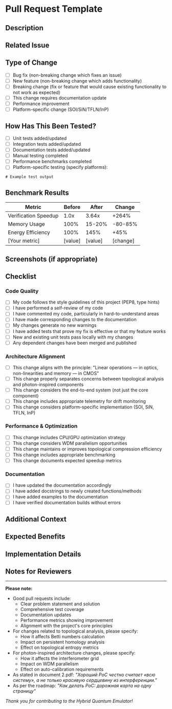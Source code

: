 # Pull Request Template

## Description

<!--- Describe your changes in detail -->
<!--- What problem does this PR solve? -->
<!--- If it fixes an open issue, please link to the issue here (e.g., Fixes #123) -->

## Related Issue

<!--- This project follows the principle: "Linear operations — in optics, non-linearities and memory — in CMOS" -->
<!--- Please specify which part of the architecture this PR targets -->
<!--- Is this related to a specific issue? Link it here: # -->

## Type of Change

<!--- Please delete options that are not relevant. -->
- [ ] Bug fix (non-breaking change which fixes an issue)
- [ ] New feature (non-breaking change which adds functionality)
- [ ] Breaking change (fix or feature that would cause existing functionality to not work as expected)
- [ ] This change requires documentation update
- [ ] Performance improvement
- [ ] Platform-specific change (SOI/SiN/TFLN/InP)

## How Has This Been Tested?

<!--- Please describe the tests you ran to verify your changes. -->
<!--- Provide instructions so we can reproduce the tests. -->
<!--- Include details about your testing environment, test coverage, and the results. -->

- [ ] Unit tests added/updated
- [ ] Integration tests added/updated
- [ ] Documentation tests added/updated
- [ ] Manual testing completed
- [ ] Performance benchmarks completed
- [ ] Platform-specific testing (specify platforms):

```
# Example test output
```

## Benchmark Results

<!--- If this PR includes performance improvements, please provide benchmark results -->
<!--- Compare against baseline (current main branch) -->
<!--- Include metrics relevant to the project: verification speedup, memory usage, energy efficiency -->

| Metric | Before | After | Change |
|--------|--------|-------|--------|
| Verification Speedup | 1.0x | 3.64x | +264% |
| Memory Usage | 100% | 15-20% | -80-85% |
| Energy Efficiency | 100% | 145% | +45% |
| [Your metric] | [value] | [value] | [change] |

## Screenshots (if appropriate)

## Checklist

<!--- Go through the following points, and put an `x` in all the boxes that apply. -->
<!--- If you're unsure about any of these, don't hesitate to ask. We're here to help! -->

### Code Quality
- [ ] My code follows the style guidelines of this project (PEP8, type hints)
- [ ] I have performed a self-review of my code
- [ ] I have commented my code, particularly in hard-to-understand areas
- [ ] I have made corresponding changes to the documentation
- [ ] My changes generate no new warnings
- [ ] I have added tests that prove my fix is effective or that my feature works
- [ ] New and existing unit tests pass locally with my changes
- [ ] Any dependent changes have been merged and published

### Architecture Alignment
- [ ] This change aligns with the principle: "Linear operations — in optics, non-linearities and memory — in CMOS"
- [ ] This change properly separates concerns between topological analysis and photon-inspired components
- [ ] This change considers the end-to-end system (not just the core component)
- [ ] This change includes appropriate telemetry for drift monitoring
- [ ] This change considers platform-specific implementation (SOI, SiN, TFLN, InP)

### Performance & Optimization
- [ ] This change includes CPU/GPU optimization strategy
- [ ] This change considers WDM parallelism opportunities
- [ ] This change maintains or improves topological compression efficiency
- [ ] This change includes appropriate benchmarking
- [ ] This change documents expected speedup metrics

### Documentation
- [ ] I have updated the documentation accordingly
- [ ] I have added docstrings to newly created functions/methods
- [ ] I have added examples to the documentation
- [ ] I have verified documentation builds without errors

## Additional Context

<!--- Add any other context about the PR here. -->
<!--- How does this relate to the project roadmap? -->
<!--- Does this address specific pain points mentioned in issues? -->
<!--- How does this improve upon current implementation? -->
<!--- Are there any known limitations? -->

## Expected Benefits

<!--- Quantify the expected benefits: -->
<!--- How does this improve verification speedup, search speedup, or total speedup? -->
<!--- How does this impact memory usage or energy efficiency? -->
<!--- How does this improve platform compatibility or integration? -->

## Implementation Details

<!--- Provide technical details about your implementation: -->
<!--- What algorithms or techniques did you use? -->
<!--- How does this integrate with existing components? -->
<!--- Are there any performance characteristics to note? -->
<!--- Are there platform-specific considerations? -->

## Notes for Reviewers

<!--- Any specific instructions or context for reviewers -->
<!--- What parts of the code should reviewers focus on? -->
<!--- Are there any tricky parts that need extra attention? -->
<!--- How should reviewers test this change? -->

---

**Please note:**
- Good pull requests include:
  - Clear problem statement and solution
  - Comprehensive test coverage
  - Documentation updates
  - Performance metrics showing improvement
  - Alignment with the project's core principles
- For changes related to topological analysis, please specify:
  - How it affects Betti numbers calculation
  - Impact on persistent homology analysis
  - Effect on topological entropy metrics
- For photon-inspired architecture changes, please specify:
  - How it affects the interferometer grid
  - Impact on WDM parallelism
  - Effect on auto-calibration requirements
- As stated in document 2.pdf: *"Хороший PoC честно считает «всю систему», а не только красивую сердцевину из интерференции."*
- As per the roadmap: *"Как делать PoC: дорожная карта на одну страницу"*

*Thank you for contributing to the Hybrid Quantum Emulator!*
